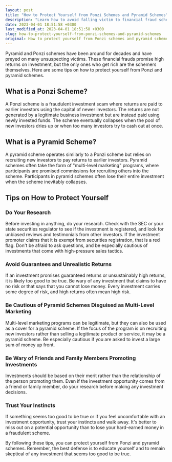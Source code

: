 ```yaml
---
layout: post
title: "How to Protect Yourself from Ponzi Schemes and Pyramid Schemes"
description: "Learn how to avoid falling victim to financial fraud schemes such as Ponzi and pyramid schemes with these helpful tips and tricks."
date: 2023-04-01 18:51:58 +0300
last_modified_at: 2023-04-01 18:51:58 +0300
slug: how-to-protect-yourself-from-ponzi-schemes-and-pyramid-schemes
original: How to protect yourself from Ponzi schemes and pyramid schemes?
---
```

Pyramid and Ponzi schemes have been around for decades and have preyed on many unsuspecting victims. These financial frauds promise high returns on investment, but the only ones who get rich are the schemers themselves. Here are some tips on how to protect yourself from Ponzi and pyramid schemes.

## What is a Ponzi Scheme?

A Ponzi scheme is a fraudulent investment scam where returns are paid to earlier investors using the capital of newer investors. The returns are not generated by a legitimate business investment but are instead paid using newly invested funds. The scheme eventually collapses when the pool of new investors dries up or when too many investors try to cash out at once.

## What is a Pyramid Scheme?

A pyramid scheme operates similarly to a Ponzi scheme but relies on recruiting new investors to pay returns to earlier investors. Pyramid schemes often take the form of "multi-level marketing" programs, where participants are promised commissions for recruiting others into the scheme. Participants in pyramid schemes often lose their entire investment when the scheme inevitably collapses.

## Tips on How to Protect Yourself

### Do Your Research

Before investing in anything, do your research. Check with the SEC or your state securities regulator to see if the investment is registered, and look for unbiased reviews and testimonials from other investors. If the investment promoter claims that it is exempt from securities registration, that is a red flag. Don't be afraid to ask questions, and be especially cautious of investments that come with high-pressure sales tactics.

### Avoid Guarantees and Unrealistic Returns

If an investment promises guaranteed returns or unsustainably high returns, it is likely too good to be true. Be wary of any investment that claims to have no risk or that says that you cannot lose money. Every investment carries some degree of risk, and high returns often mean high risk.

### Be Cautious of Pyramid Schemes Disguised as Multi-Level Marketing

Multi-level marketing programs can be legitimate, but they can also be used as a cover for a pyramid scheme. If the focus of the program is on recruiting new investors rather than selling a legitimate product or service, it may be a pyramid scheme. Be especially cautious if you are asked to invest a large sum of money up front.

### Be Wary of Friends and Family Members Promoting Investments

Investments should be based on their merit rather than the relationship of the person promoting them. Even if the investment opportunity comes from a friend or family member, do your research before making any investment decisions.

### Trust Your Instincts

If something seems too good to be true or if you feel uncomfortable with an investment opportunity, trust your instincts and walk away. It's better to miss out on a potential opportunity than to lose your hard-earned money in a fraudulent scheme.

By following these tips, you can protect yourself from Ponzi and pyramid schemes. Remember, the best defense is to educate yourself and to remain skeptical of any investment that seems too good to be true.